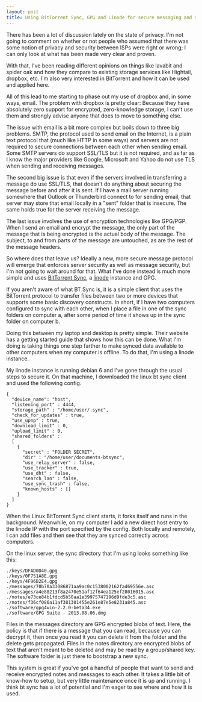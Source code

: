 ```yaml
---
layout: post
title: Using BitTorrent Sync, GPG and Linode for secure messaging and storage
---
```


There has been a lot of discussion lately on the state of privacy. I'm not going to comment on whether or not people who assumed that there was some notion of privacy and security between ISPs were right or wrong; I can only look at what has been made very clear and proven.

With that, I've been reading different opinions on things like lavabit and spider oak and how they compare to existing storage services like Hightail, dropbox, etc. I'm also very interested in BitTorrent and how it can be used and applied here.

All of this lead to me starting to phase out my use of dropbox and, in some ways, email. The problem with dropbox is pretty clear: Because they have absolutely zero support for encrypted, zero-knowledge storage, I can't use them and strongly advise anyone that does to move to something else.

The issue with email is a bit more complex but boils down to three big problems. SMTP, the protocol used to send email on the Internet, is a plain text protocol that (much like HTTP in some ways) and servers are not required to secure connections between each other when sending email. Some SMTP servers do support SSL/TLS but it is not required, and as far as I know the major providers like Google, Microsoft and Yahoo do not use TLS when sending and receiving messages.

The second big issue is that even if the servers involved in transferring a message do use SSL/TLS, that doesn't do anything about securing the message before and after it is sent. If I have a mail server running somewhere that Outlook or Thunderbird connect to for sending email, that server may store that email locally in a "sent" folder that is insecure. The same holds true for the server receiving the message.

The last issue involves the use of encryption technologies like GPG/PGP. When I send an email and encrypt the message, the only part of the message that is being encrypted is the actual body of the message. The subject, to and from parts of the message are untouched, as are the rest of the message headers.

So where does that leave us? Ideally a new, more secure message protocol will emerge that enforces server security as well as message security, but I'm not going to wait around for that. What I've done instead is much more simple and uses [BitTorrent Sync](http://labs.bittorrent.com/experiments/sync.html), a [linode](http://www.linode.com/?r=9d59273a4dd47bafd01ba615b69c90c49996b9a6) instance and GPG.

If you aren't aware of what BT Sync is, it is a simple client that uses the BitTorrent protocol to transfer files between two or more devices that supports some basic discovery constructs. In short, if I have two computers configured to sync with each other, when I place a file in one of the sync folders on computer a, after some period of time it shows up in the sync folder on computer b.

Doing this between my laptop and desktop is pretty simple. Their website has a getting started guide that shows how this can be done. What I'm doing is taking things one step farther to make synced data available to other computers when my computer is offline. To do that, I'm using a linode instance.

My linode instance is running debian 6 and I've gone through the usual steps to secure it. On that machine, I downloaded the linux bt sync client and used the following config.

	{
	  "device_name": "host",
	  "listening_port" : 4444,
	  "storage_path" : "/home/user/.sync",
	  "check_for_updates" : true, 
	  "use_upnp" : true,
	  "download_limit" : 0,
	  "upload_limit" : 0, 
	  "shared_folders" :
	  [
	    {
	      "secret" : "FOLDER SECRET",
	      "dir" : "/home/user/documents-btsync",
	      "use_relay_server" : false,
	      "use_tracker" : true, 
	      "use_dht" : false,
	      "search_lan" : false,
	      "use_sync_trash" : false,
	      "known_hosts" : []
	    }
	  ]
	}

When the Linux BitTorrent Sync client starts, it forks itself and runs in the background. Meanwhile, on my computer I add a new direct host entry to the linode IP with the port specified by the config. Both locally and remotely, I can add files and then see that they are synced correctly across computers.

On the linux server, the sync directory that I'm using looks something like this:

	./keys/DFAD0D40.gpg
	./keys/0F751A8E.gpg
	./keys/4F96B2E4.gpg
	./messages/70b70a33086871aa9ac0c1538002162fad69556e.asc
	./messages/a4e88213f8a2470e51af12f64ea125ef28016015.asc
	./notes/e73ce84b1fdcd5b50aa1e39975747196d9fde3c5.asc
	./notes/f36cf086a11af381301455e261e87e5e8231a845.asc
	./software/gpg4win-2.2.0-beta34.exe
	./software/GPG Suite - 2013.08.06.dmg

Files in the messages directory are GPG encrypted blobs of text. Here, the policy is that if there is a message that you can read, because you can decrypt it, then once you read it you can delete it from the folder and the delete gets propagated. Files in the notes directory are encrypted blobs of text that aren't meant to be deleted and may be read by a group/shared key. The software folder is just there to bootstrap a new sync.

This system is great if you've got a handful of people that want to send and receive encrypted notes and messages to each other. It takes a little bit of know-how to setup, but very little maintenance once it is up and running. I think bt sync has a lot of potential and I'm eager to see where and how it is used. 
